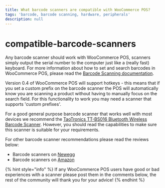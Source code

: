 ```yaml
---
title: What barcode scanners are compatible with WooCommerce POS?
tags: 'barcode, barcode scanning, hardware, peripherals'
description: null
---
```


# compatible-barcode-scanners

Any barcode scanner should work with WooCommerce POS, scanners simply output the serial number to the computer just like a \(really fast\) keyboard. For more information about how to set and search barcodes in WooCommerce POS, please read the [Barcode Scanning documentation](http://wcpos.com/docs/barcode-scanning/).

Version 0.4 of WooCommerce POS will support hotkeys - this means that if you set a custom prefix on the barcode scanner the POS will automatically know you are scanning a product without having to manually focus on the search field. For this functionality to work you may need a scanner that supports 'custom prefixes'.

For a good general purpose barcode scanner that works well with most devices we recommend the [TaoTronics TT-BS016 Bluetooth Wireless Barcode Scanner](http://www.newegg.com/Product/Product.aspx?Item=0N6-0004-00014). However, you should read the capabilities to make sure this scanner is suitable for your requirements.

For other barcode scanner recommendations please read the reviews below:

* Barcode scanners on [Newegg](http://www.newegg.com/Barcode-Scanner/SubCategory/ID-583?Order=RATING)
* Barcode scanners on [Amazon](http://amzn.to/1psdAXr)

{% hint style="info" %}
If any WooCommerce POS users have good or bad experiences with a scanner please post them in the comments below, the rest of the community will thank you for your advice!
{% endhint %}

